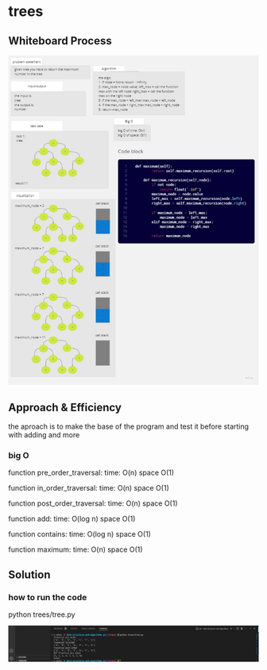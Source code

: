 # trees

## Whiteboard Process

![example](./image/My%20First%20Board.jpg)

## Approach & Efficiency
the aproach is to make the base of the program and test it before starting with adding and more

### big O

function pre_order_traversal:
time: O(n)
space O(1)

function in_order_traversal:
time: O(n)
space O(1)

function post_order_traversal:
time: O(n)
space O(1)

function add:
time: O(log n)
space O(1)

function contains:
time: O(log n)
space O(1)

function maximum:
time: O(n)
space O(1)

## Solution

### how to run the code

python trees/tree.py

![example](./image/Screenshot%20(193).png)